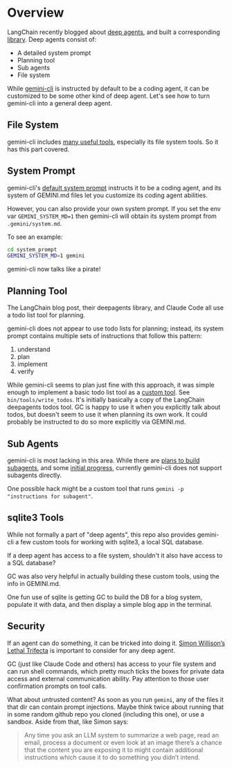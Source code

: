 # Overview

LangChain recently blogged about [deep agents](https://blog.langchain.com/deep-agents/), and built a corresponding [library](https://github.com/hwchase17/deepagents).
Deep agents consist of:
- A detailed system prompt
- Planning tool
- Sub agents
- File system

While [gemini-cli](https://github.com/google-gemini/gemini-cli) is instructed by default to be a coding agent, it can be customized to be some other kind of deep agent.
Let's see how to turn gemini-cli into a general deep agent.

## File System

gemini-cli includes [many useful tools](https://github.com/google-gemini/gemini-cli/blob/main/docs/tools/index.md), especially its file system tools.
So it has this part covered.

## System Prompt

gemini-cli's [default system prompt](https://github.com/google-gemini/gemini-cli/blob/main/packages/core/src/core/prompts.ts) instructs it to be a coding agent, and its system of GEMINI.md files let you customize its coding agent abilities.

However, you can also provide your own system prompt. If you set the env var `GEMINI_SYSTEM_MD=1` then gemini-cli will obtain its system prompt from `.gemini/system.md`.

To see an example:

```sh
cd system_prompt
GEMINI_SYSTEM_MD=1 gemini
```

gemini-cli now talks like a pirate!

## Planning Tool

The LangChain blog post, their deepagents library, and Claude Code all use a todo list tool for planning.

gemini-cli does not appear to use todo lists for planning; instead, its system prompt contains multiple sets of instructions that follow this pattern:
1. understand
2. plan
3. implement
4. verify

While gemini-cli seems to plan just fine with this approach, it was simple enough to implement a basic todo list tool as a [custom tool](https://github.com/google-gemini/gemini-cli/blob/main/docs/core/tools-api.md#extending-with-custom-tools). See `bin/tools/write_todos`. It's initially basically a copy of the LangChain deepagents todos tool. GC is happy to use it when you explicitly talk about todos, but doesn't seem to use it when planning its own work. It could probably be instructed to do so more explicitly via GEMINI.md.

## Sub Agents

gemini-cli is most lacking in this area. While there are [plans to build subagents](https://github.com/google-gemini/gemini-cli/issues/3132), and some [initial progress](https://github.com/google-gemini/gemini-cli/pull/1805), currently gemini-cli does not support subagents directly.

One possible hack might be a custom tool that runs `gemini -p "instructions for subagent"`.

## sqlite3 Tools

While not formally a part of "deep agents", this repo also provides gemini-cli a few custom tools for working with sqlite3, a local SQL database.

If a deep agent has access to a file system, shouldn't it also have access to a SQL database?

GC was also very helpful in actually building these custom tools, using the info in GEMINI.md.

One fun use of sqlite is getting GC to build the DB for a blog system, populate it with data, and then display a simple blog app in the terminal.

## Security

If an agent can do something, it can be tricked into doing it. [Simon Willison’s Lethal Trifecta](https://simonwillison.net/2025/Jun/16/the-lethal-trifecta/) is important to consider for any deep agent.

GC (just like Claude Code and others) has access to your file system and can run shell commands, which pretty much ticks the boxes for private data access and external communication ability. Pay attention to those user confirmation prompts on tool calls.

What about untrusted content? As soon as you run `gemini`, any of the files it that dir can contain prompt injections. Maybe think twice about running that in some random github repo you cloned (including this one), or use a sandbox. Aside from that, like Simon says:

> Any time you ask an LLM system to summarize a web page, read an email, process a document or even look at an image there’s a chance that the content you are exposing it to might contain additional instructions which cause it to do something you didn’t intend.
